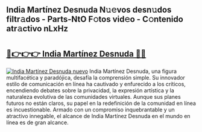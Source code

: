 ## India Martínez Desnuda N𝚞𝚎vos desn𝚞dos filtr𝚊dos - Parts-NtO F𝚘tos vid𝚎o - C𝚘ntenido atr𝚊ctivo nLxHz

# <h2><a href="http://mbby7p.tromn.icu/?c=India+Mart%c3%adnez+Desnuda">🔗👉👉👉 India Martínez Desnuda 🔗🔗</a></h2>

[![India Martínez Desnuda nuevo](https://i.imgur.com/pEAQMta.gif)](http://mbby7p.tromn.icu/?c=India+Mart%c3%adnez+Desnuda)
India Martínez Desnuda, una figura multifacética y paradójica, desafía la comprensión simple. Su innovador estilo de comunicación en línea ha cautivado y enfurecido a los críticos, encendiendo debates sobre la privacidad, la expresión artística y la naturaleza evolutiva de las comunidades virtuales. Aunque sus planes futuros no están claros, su papel en la redefinición de la comunidad en línea es incuestionable. Armado con un compromiso inquebrantable y un atractivo innegable, el alcance de India Martínez Desnuda en el mundo en línea es de gran alcance.
